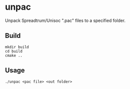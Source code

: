 # unpac

Unpack Spreadtrum/Unisoc ".pac" files to a specified folder.

## Build

    mkdir build  
    cd build  
    cmake ..

## Usage

    ./unpac <pac file> <out folder>